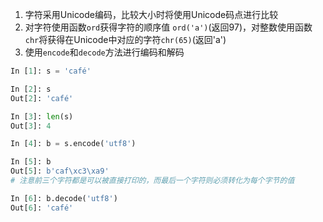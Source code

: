 1. 字符采用Unicode编码，比较大小时将使用Unicode码点进行比较
2. 对字符使用函数`ord`获得字符的顺序值 `ord('a')`(返回97)，对整数使用函数 `chr`将获得在Unicode中对应的字符`chr(65)`(返回'a')
3. 使用`encode`和`decode`方法进行编码和解码
```python
In [1]: s = 'café'

In [2]: s
Out[2]: 'café'

In [3]: len(s)
Out[3]: 4

In [4]: b = s.encode('utf8')

In [5]: b
Out[5]: b'caf\xc3\xa9' 
# 注意前三个字符都是可以被直接打印的，而最后一个字符则必须转化为每个字节的值

In [6]: b.decode('utf8')
Out[6]: 'café'
```
